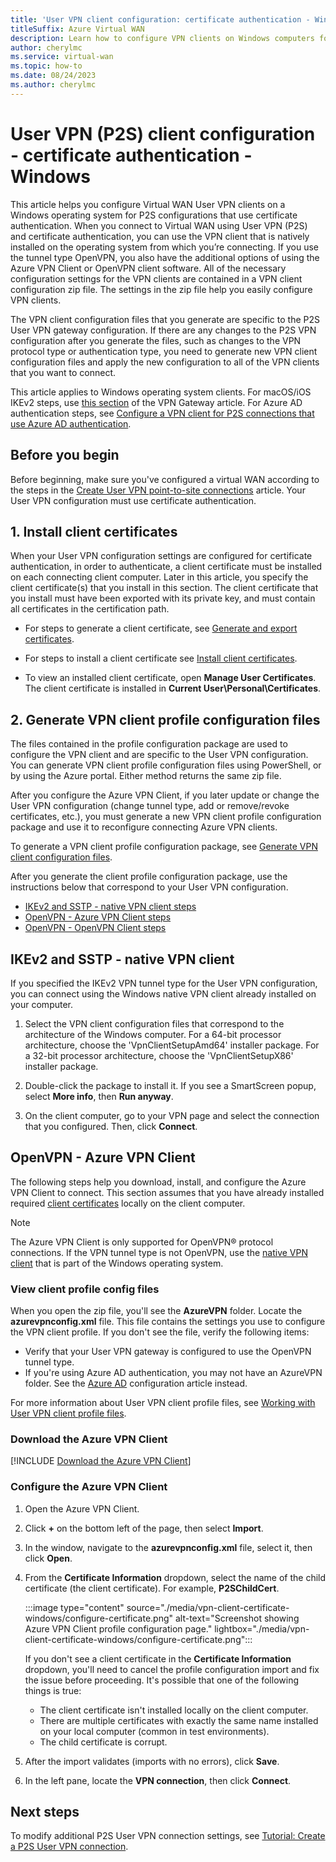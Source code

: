 ```yaml
---
title: 'User VPN client configuration: certificate authentication - Windows'
titleSuffix: Azure Virtual WAN
description: Learn how to configure VPN clients on Windows computers for User VPN connections that use certificate authentication.
author: cherylmc
ms.service: virtual-wan
ms.topic: how-to
ms.date: 08/24/2023
ms.author: cherylmc
---
```


# User VPN (P2S) client configuration - certificate authentication - Windows

This article helps you configure Virtual WAN User VPN clients on a Windows operating system for P2S configurations that use certificate authentication. When you connect to Virtual WAN using User VPN (P2S) and certificate authentication, you can use the VPN client that is natively installed on the operating system from which you’re connecting. If you use the tunnel type OpenVPN, you also have the additional options of using the Azure VPN Client or OpenVPN client software. All of the necessary configuration settings for the VPN clients are contained in a VPN client configuration zip file. The settings in the zip file help you easily configure VPN clients.

The VPN client configuration files that you generate are specific to the P2S User VPN gateway configuration. If there are any changes to the P2S VPN configuration after you generate the files, such as changes to the VPN protocol type or authentication type, you need to generate new VPN client configuration files and apply the new configuration to all of the VPN clients that you want to connect.

This article applies to Windows operating system clients. For macOS/iOS IKEv2 steps, use [this section](../vpn-gateway/point-to-site-vpn-client-cert-mac.md) of the VPN Gateway article. For Azure AD authentication steps, see [Configure a VPN client for P2S connections that use Azure AD authentication](openvpn-azure-ad-client.md).

## <a name="generate"></a>Before you begin

Before beginning, make sure you've configured a virtual WAN according to the steps in the [Create User VPN point-to-site connections](virtual-wan-point-to-site-portal.md) article. Your User VPN configuration must use certificate authentication.

## <a name="certificates"></a>1. Install client certificates

When your User VPN configuration settings are configured for certificate authentication, in order to authenticate, a client certificate must be installed on each connecting client computer. Later in this article, you specify the client certificate(s) that you install in this section. The client certificate that you install must have been exported with its private key, and must contain all certificates in the certification path.

* For steps to generate a client certificate, see [Generate and export certificates](certificates-point-to-site.md#clientcert).

* For steps to install a client certificate see [Install client certificates](install-client-certificates.md).

* To view an installed client certificate, open **Manage User Certificates**. The client certificate is installed in **Current User\Personal\Certificates**.

## <a name="generate"></a>2. Generate VPN client profile configuration files

The files contained in the profile configuration package are used to configure the VPN client and are specific to the User VPN configuration. You can generate VPN client profile configuration files using PowerShell, or by using the Azure portal. Either method returns the same zip file.

After you configure the Azure VPN Client, if you later update or change the User VPN configuration (change tunnel type, add or remove/revoke certificates, etc.), you must generate a new VPN client profile configuration package and use it to reconfigure connecting Azure VPN clients.

To generate a VPN client profile configuration package, see [Generate VPN client configuration files](virtual-wan-point-to-site-portal.md#p2sconfig).

After you generate the client profile configuration package, use the instructions below that correspond to your User VPN configuration.

* [IKEv2 and SSTP - native VPN client steps](#native)
* [OpenVPN - Azure VPN Client steps](#vpn-client)
* [OpenVPN - OpenVPN Client steps](howto-openvpn-clients.md)

## <a name="native"></a>IKEv2 and SSTP - native VPN client

If you specified the IKEv2 VPN tunnel type for the User VPN configuration, you can connect using the Windows native VPN client already installed on your computer.

1. Select the VPN client configuration files that correspond to the architecture of the Windows computer. For a 64-bit processor architecture, choose the 'VpnClientSetupAmd64' installer package. For a 32-bit processor architecture, choose the 'VpnClientSetupX86' installer package.

1. Double-click the package to install it. If you see a SmartScreen popup, select **More info**, then **Run anyway**.

1. On the client computer, go to your VPN page and select the connection that you configured. Then, click **Connect**.

## <a name="vpn-client"></a>OpenVPN - Azure VPN Client

The following steps help you download, install, and configure the Azure VPN Client to connect. This section assumes that you have already installed required [client certificates](#certificates) locally on the client computer.

> [!NOTE]
> The Azure VPN Client is only supported for OpenVPN® protocol connections. If the VPN tunnel type is not OpenVPN, use the [native VPN client](#native) that is part of the Windows operating system.
>

### View client profile config files

When you open the zip file, you'll see the **AzureVPN** folder. Locate the **azurevpnconfig.xml** file. This file contains the settings you use to configure the VPN client profile. If you don't see the file, verify the following items:

* Verify that your User VPN gateway is configured to use the OpenVPN tunnel type.
* If you're using Azure AD authentication, you may not have an AzureVPN folder. See the [Azure AD](openvpn-azure-ad-client.md) configuration article instead.

For more information about User VPN client profile files, see [Working with User VPN client profile files](about-vpn-profile-download.md).

### Download the Azure VPN Client

[!INCLUDE [Download the Azure VPN Client](../../includes/vpn-gateway-download-vpn-client.md)]

### Configure the Azure VPN Client

1. Open the Azure VPN Client.

1. Click **+** on the bottom left of the page, then select **Import**.

1. In the window, navigate to the **azurevpnconfig.xml** file, select it, then click **Open**.

1. From the **Certificate Information** dropdown, select the name of the child certificate (the client certificate). For example, **P2SChildCert**.

   :::image type="content" source="./media/vpn-client-certificate-windows/configure-certificate.png" alt-text="Screenshot showing Azure VPN Client profile configuration page." lightbox="./media/vpn-client-certificate-windows/configure-certificate.png":::

   If you don't see a client certificate in the **Certificate Information** dropdown, you'll need to cancel the profile configuration import and fix the issue before proceeding. It's possible that one of the following things is true:

   * The client certificate isn't installed locally on the client computer.
   * There are multiple certificates with exactly the same name installed on your local computer (common in test environments).
   * The child certificate is corrupt.

1. After the import validates (imports with no errors), click **Save**.

1. In the left pane, locate the **VPN connection**, then click **Connect**.

## Next steps

To modify additional P2S User VPN connection settings, see [Tutorial: Create a P2S User VPN connection](virtual-wan-point-to-site-portal.md).
